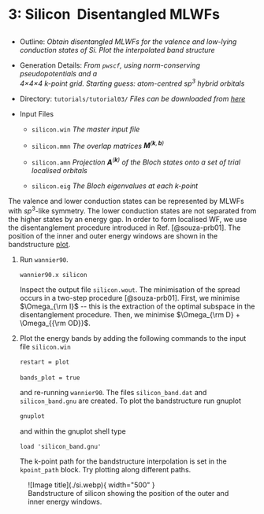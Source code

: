 # 3: Silicon &#151; Disentangled MLWFs

- Outline: *Obtain disentangled MLWFs for the valence and low-lying
    conduction states of Si. Plot the interpolated band structure*

- Generation Details: *From `pwscf`, using norm-conserving
    pseudopotentials and a <br>
    4$\times$4$\times$4 k-point grid.
    Starting guess: atom-centred sp$^3$ hybrid orbitals*

- Directory: `tutorials/tutorial03/` *Files can be downloaded from [here](https://github.com/wannier-developers/wannier90/tree/develop/tutorials/tutorial03)*

- Input Files

    - `silicon.win` *The master input file*

    - `silicon.mmn` *The overlap matrices
        $\mathbf{M}^{(\mathbf{k},\mathbf{b})}$*

    - `silicon.amn` *Projection $\mathbf{A}^{(\mathbf{k})}$ of the
        Bloch states onto a set of trial localised orbitals*

    - `silicon.eig` *The Bloch eigenvalues at each k-point*

The valence and lower conduction states can be represented by MLWFs with
$sp^3$-like symmetry. The lower conduction states are not separated from
the higher states by an energy gap. In order to form localised WF, we
use the disentanglement procedure introduced in Ref. [@souza-prb01]. The
position of the inner and outer energy windows are shown in the bandstructure
[plot](#fig:si.bnd).

1. Run `wannier90`.

    ```bash title="Terminal"
    wannier90.x silicon
    ```

    Inspect the output file `silicon.wout`. The minimisation of the
    spread occurs in a two-step procedure [@souza-prb01]. First, we
    minimise $\Omega_{\rm I}$ -- this is the extraction of the optimal
    subspace in the disentanglement procedure. Then, we minimise
    $\Omega_{\rm D} +
    \Omega_{{\rm OD}}$.

2. Plot the energy bands by adding the following commands to the input
    file `silicon.win`

    ```vi title="Input file"
    restart = plot
    
    bands_plot = true
    ```

    and re-running `wannier90`. The files `silicon_band.dat` and
    `silicon_band.gnu` are created. To plot the bandstructure run
    gnuplot

    ```bash title="Terminal"
    gnuplot
    ```

    and within the gnuplot shell type

    ```gnuplot title="Gnuplot shell"
    load 'silicon_band.gnu'
    ```

    The k-point path for the bandstructure interpolation is set in the
    `kpoint_path` block. Try plotting along different paths.

<figure markdown="span" id="fig:si.bnd">
![Image title](./si.webp){ width="500" }
<figcaption> Bandstructure of silicon showing the position of the outer
and inner energy windows.</figcaption>
</figure>
